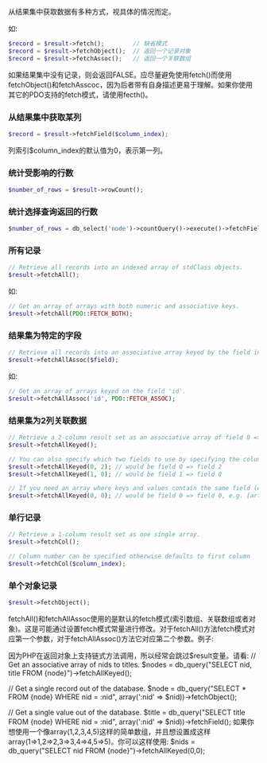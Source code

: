 从结果集中获取数据有多种方式，视具体的情况而定。

如:

```php
$record = $result->fetch();        // 缺省模式
$record = $result->fetchObject();  // 返回一个记录对象
$record = $result->fetchAssoc();   // 返回一个关联数组
```

如果结果集中没有记录，则会返回FALSE。应尽量避免使用fetch()而使用fetchObject()和fetchAsscoc，因为后者带有自身描述更易于理解。如果你使用其它的PDO支持的fetch模式，请使用fecth()。

### 从结果集中获取某列
```php
$record = $result->fetchField($column_index);
```
列索引$column_index的默认值为0，表示第一列。

### 统计受影响的行数
```php
$number_of_rows = $result->rowCount();
```

### 统计选择查询返回的行数
```php
$number_of_rows = db_select('node')->countQuery()->execute()->fetchField();
```

### 所有记录
```php
// Retrieve all records into an indexed array of stdClass objects.
$result->fetchAll();
```
如:
```php
// Get an array of arrays with both numeric and associative keys.
$result->fetchAll(PDO::FETCH_BOTH);
```

### 结果集为特定的字段
```php
// Retrieve all records into an associative array keyed by the field in the result specified.
$result->fetchAllAssoc($field);
```
如:
```php
// Get an array of arrays keyed on the field 'id'.
$result->fetchAllAssoc('id', PDO::FETCH_ASSOC);
```

### 结果集为2列关联数据
```php
// Retrieve a 2-column result set as an associative array of field 0 => field 1.
$result->fetchAllKeyed();

// You can also specify which two fields to use by specifying the column numbers for each field
$result->fetchAllKeyed(0, 2); // would be field 0 => field 2
$result->fetchAllKeyed(1, 0); // would be field 1 => field 0

// If you need an array where keys and values contain the same field (e.g. for creating a 'checkboxes' form element), the following is a perfectly valid method:
$result->fetchAllKeyed(0, 0); // would be field 0 => field 0, e.g. [article] => [article]
```

### 单行记录
```php
// Retrieve a 1-column result set as one single array.
$result->fetchCol();

// Column number can be specified otherwise defaults to first column
$result->fetchCol($column_index);
```

### 单个对象记录
```php
$result->fetchObject();
```

 

fetchAll()和fetchAllAssoc使用的是默认的fetch模式(索引数组、关联数组或者对象)。这是可能通过设置fetch模式常量进行修改。对于fetchAll()方法fetch模式对应第一个参数，对于fetchAllAssoc()方法它对应第二个参数。例子:


因为PHP在返回对象上支持链式方法调用，所以经常会跳过$result变量。请看:
// Get an associative array of nids to titles.
$nodes = db_query("SELECT nid, title FROM {node}")->fetchAllKeyed();

// Get a single record out of the database.
$node = db_query("SELECT * FROM {node} WHERE nid = :nid", array(':nid' => $nid))->fetchObject();

// Get a single value out of the database.
$title = db_query("SELECT title FROM {node} WHERE nid = :nid", array(':nid' => $nid))->fetchField();
如果你想使用一个像array(1,2,3,4,5)这样的简单数组，并且想设置成这样array(1=>1,2=>2,3=>3,4=>4,5=>5)。你可以这样使用:
$nids = db_query("SELECT nid FROM {node}")->fetchAllKeyed(0,0);